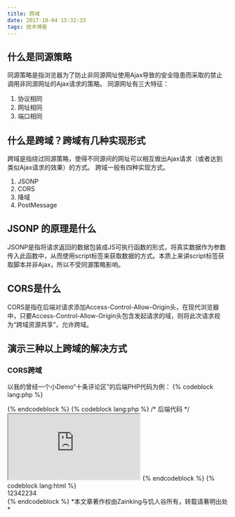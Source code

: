 ```yaml
---
title: 跨域
date: 2017-10-04 15:32:33
tags: 技术博客
---
```

## 什么是同源策略
同源策略是指浏览器为了防止非同源网址使用Ajax导致的安全隐患而采取的禁止调用非同源网址的Ajax请求的策略。
同源网址有三大特征：
1. 协议相同
2. 网址相同
3. 端口相同

## 什么是跨域？跨域有几种实现形式
跨域是指绕过同源策略，使得不同源间的网址可以相互做出Ajax请求（或者达到类似Ajax请求的效果）的方式。
跨域一般有四种实现方式。
1. JSONP
2. CORS
3. 降域
4. PostMessage

## JSONP 的原理是什么
JSONP是指将请求返回的数据包装成JS可执行函数的形式，将真实数据作为参数传入此函数中，从而使用script标签来获取数据的方式。本质上来讲script标签获取脚本并非Ajax，所以不受同源策略影响。
## CORS是什么
CORS是指在后端对请求添加Access-Control-Allow-Origin头，在现代浏览器中，只要Access-Control-Allow-Origin头包含发起请求的域，则将此次请求视为“跨域资源共享”，允许跨域。
## 演示三种以上跨域的解决方式
### CORS跨域
以我的曾经一个小Demo“十条评论区”的后端PHP代码为例：
{% codeblock lang:php %}
<?php
  header('Access-Control-Allow-Origin:http://comment.zain.red');header("Content-Type: text/html;charset=utf-8");
{% endcodeblock %}
只要在代码头加入Access-Control-Allow-Origin，值为允许的网址，即可实现跨域资源共享。
### JSONP跨域
{% codeblock lang:html %}
  <!-- 前端代码 -->
  <script>
    var printfData = function(data){
      console.log(data);
    }
  </script>
  <script src="http://a.zain.red/data?callback=printfData"></script>
{% endcodeblock %}
{% codeblock lang:php %}
/* 后端代码 */

<?php
$result = "我是数据";  
$callback = $_GET['callback'];  
echo $callback."($result)";  
{% endcodeblock %}

### 降域实现iframe跨域
在使用iframe时，可通过定义document.domain实现降域。
{% codeblock lang:html %}
  <!-- http://zain.red/index.html-->
  <iframe src="http://a.zain.red/data.html"></iframe>
{% endcodeblock %}
{% codeblock lang:html %}
  <!-- http://a.zain.red/index.html-->
  <div>12342234</div>
  <script>
    document.domain = "zain.red";
  </script>
{% endcodeblock %}
*本文章著作权由Zainking与饥人谷所有，转载请著明出处*

